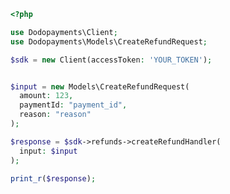 ```php
<?php

use Dodopayments\Client;
use Dodopayments\Models\CreateRefundRequest;

$sdk = new Client(accessToken: 'YOUR_TOKEN');


$input = new Models\CreateRefundRequest(
  amount: 123,
  paymentId: "payment_id",
  reason: "reason"
);

$response = $sdk->refunds->createRefundHandler(
  input: $input
);

print_r($response);

```


<!-- This file was generated by liblab | https://liblab.com/ -->